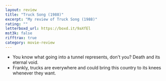 ```yaml
---
layout: review
title: "Truck Song (1988)"
excerpt: "My review of Truck Song (1988)"
rating: ""
letterboxd_url: https://boxd.it/9aXfEl
mst3k: false
rifftrax: true
category: movie-review
---
```


- You know what going into a tunnel represents, don't you? Death and its eternal void.
- Frankly, trucks are everywhere and could bring this country to its knees whenever they want.
